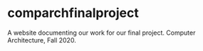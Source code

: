 # comparchfinalproject
A website documenting our work for our final project. Computer Architecture, Fall 2020.
